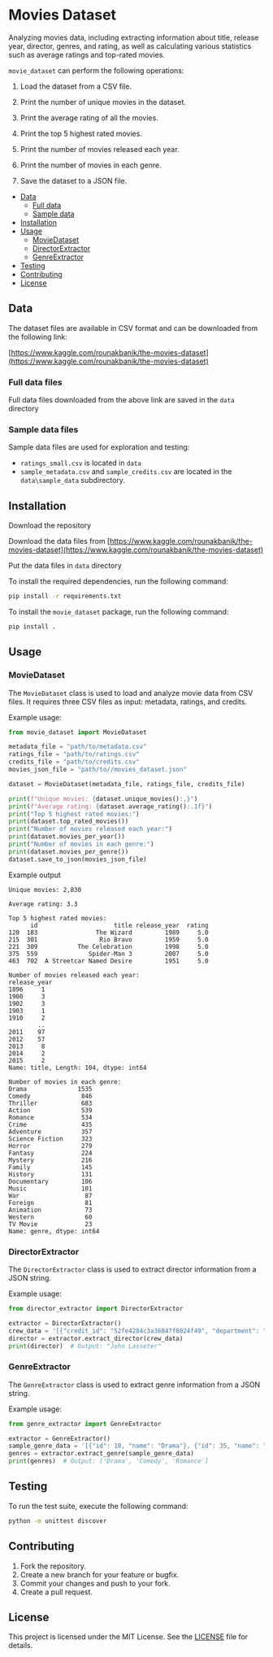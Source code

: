 # Movies Dataset

Analyzing movies data, including extracting information about title, release year, director, genres, and rating, as well as calculating various statistics such as average ratings and top-rated movies.

`movie_dataset` can perform the following operations:

1. Load the dataset from a CSV file.

2. Print the number of unique movies in the dataset.

3. Print the average rating of all the movies.

4. Print the top 5 highest rated movies.

5. Print the number of movies released each year.

6. Print the number of movies in each genre.

7. Save the dataset to a JSON file.

- [Data](#data)
  - [Full data](#fulldata)
  - [Sample data](#sampledata)
- [Installation](#installation)
- [Usage](#usage)
  - [MovieDataset](#moviedataset)
  - [DirectorExtractor](#directorextractor)
  - [GenreExtractor](#genreextractor)
- [Testing](#testing)
- [Contributing](#contributing)
- [License](#license)

## Data

The dataset files are available in CSV format and can be downloaded from the following link:

[https://www.kaggle.com/rounakbanik/the-movies-dataset](https://www.kaggle.com/rounakbanik/the-movies-dataset)

### Full data files

Full data files downloaded from the above link are saved in the `data` directory

### Sample data files

Sample data files are used for exploration and testing:

- `ratings_small.csv` is located in `data`
- `sample_metadata.csv` and `sample_credits.csv` are located in the `data\sample_data` subdirectory.

## Installation

Download the repository

Download the data files from [https://www.kaggle.com/rounakbanik/the-movies-dataset](https://www.kaggle.com/rounakbanik/the-movies-dataset)

Put the data files in `data` directory

To install the required dependencies, run the following command:

```bash
pip install -r requirements.txt
```

To install the `movie_dataset` package, run the following command:

```bash
pip install .
```

## Usage

### MovieDataset

The `MovieDataset` class is used to load and analyze movie data from CSV files. It requires three CSV files as input: metadata, ratings, and credits.

Example usage:

```python
from movie_dataset import MovieDataset

metadata_file = "path/to/metadata.csv"
ratings_file = "path/to/ratings.csv"
credits_file = "path/to/credits.csv"
movies_json_file = "path/to//movies_dataset.json"

dataset = MovieDataset(metadata_file, ratings_file, credits_file)

print(f"Unique movies: {dataset.unique_movies():,}")
print(f"Average rating: {dataset.average_rating():.1f}")
print("Top 5 highest rated movies:")
print(dataset.top_rated_movies())
print("Number of movies released each year:")
print(dataset.movies_per_year())
print("Number of movies in each genre:")
print(dataset.movies_per_genre())
dataset.save_to_json(movies_json_file)
```

Example output

```
Unique movies: 2,830

Average rating: 3.3

Top 5 highest rated movies:
      id                     title release_year  rating
120  183                The Wizard         1989     5.0
215  301                 Rio Bravo         1959     5.0
221  309           The Celebration         1998     5.0
375  559              Spider-Man 3         2007     5.0
463  702  A Streetcar Named Desire         1951     5.0

Number of movies released each year:
release_year
1896     1
1900     3
1902     3
1903     1
1910     2
        ..
2011    97
2012    57
2013     8
2014     2
2015     2
Name: title, Length: 104, dtype: int64

Number of movies in each genre:
Drama              1535
Comedy              846
Thriller            683
Action              539
Romance             534
Crime               435
Adventure           357
Science Fiction     323
Horror              279
Fantasy             224
Mystery             216
Family              145
History             131
Documentary         106
Music               101
War                  87
Foreign              81
Animation            73
Western              60
TV Movie             23
Name: genre, dtype: int64
```

### DirectorExtractor

The `DirectorExtractor` class is used to extract director information from a JSON string.

Example usage:

```python
from director_extractor import DirectorExtractor

extractor = DirectorExtractor()
crew_data = '[{"credit_id": "52fe4284c3a36847f8024f49", "department": "Directing", "gender": 2, "id": 7879, "job": "Director", "name": "John Lasseter", "profile_path": "/7EdqiNbr4FRjIhKHyPPdFfEEEFG.jpg"}]'
director = extractor.extract_director(crew_data)
print(director)  # Output: "John Lasseter"
```

### GenreExtractor

The `GenreExtractor` class is used to extract genre information from a JSON string.

Example usage:

```python
from genre_extractor import GenreExtractor

extractor = GenreExtractor()
sample_genre_data = '[{"id": 18, "name": "Drama"}, {"id": 35, "name": "Comedy"}, {"id": 10749, "name": "Romance"}]'
genres = extractor.extract_genre(sample_genre_data)
print(genres)  # Output: ['Drama', 'Comedy', 'Romance']
```

## Testing

To run the test suite, execute the following command:

```bash
python -m unittest discover
```

## Contributing

1. Fork the repository.
2. Create a new branch for your feature or bugfix.
3. Commit your changes and push to your fork.
4. Create a pull request.

## License

This project is licensed under the MIT License. See the [LICENSE](LICENSE) file for details.
